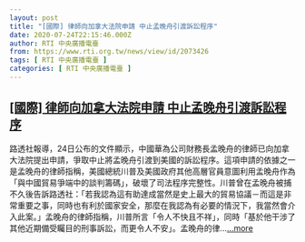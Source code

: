 ```yaml
---
layout: post
title: "[國際] 律師向加拿大法院申請 中止孟晚舟引渡訴訟程序"
date: 2020-07-24T22:15:46.000Z
author: RTI 中央廣播電臺
from: https://www.rti.org.tw/news/view/id/2073426
tags: [ RTI 中央廣播電臺 ]
categories: [ RTI 中央廣播電臺 ]
---
```

<!--1595628946000-->
[[國際] 律師向加拿大法院申請 中止孟晚舟引渡訴訟程序](https://www.rti.org.tw/news/view/id/2073426)
------

<div>
路透社報導，24日公布的文件顯示，中國華為公司財務長孟晚舟的律師已向加拿大法院提出申請，爭取中止將孟晚舟引渡到美國的訴訟程序。這項申請的依據之一是孟晚舟的律師指稱，美國總統川普及美國政府其他高層官員意圖利用孟晚舟作為「與中國貿易爭端中的談判籌碼」，破壞了司法程序完整性。川普曾在孟晚舟被捕不久後告訴路透社：「若我認為這有助達成當然是史上最大的貿易協議－而這是非常重要之事，同時也有利於國家安全，那麼在我認為有必要的情況下，我當然會介入此案。」孟晚舟的律師指稱，川普所言「令人不快且不祥」，同時「基於他干涉了其他近期備受矚目的刑事訴訟，而更令人不安」。孟晚舟的律...<a target="_blank" href="https://www.rti.org.tw/news/view/id/2073426">...more</a>
</div>

